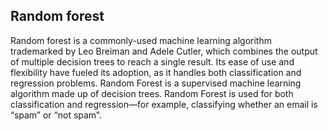 ## Random forest
Random forest is a commonly-used machine learning algorithm trademarked by Leo Breiman and Adele Cutler, which combines the output of multiple decision trees to reach a single result. Its ease of use and flexibility have fueled its adoption, as it handles both classification and regression problems.
Random Forest is a supervised machine learning algorithm made up of decision trees. Random Forest is used for both classification and regression—for example, classifying whether an email is “spam” or “not spam”. 
